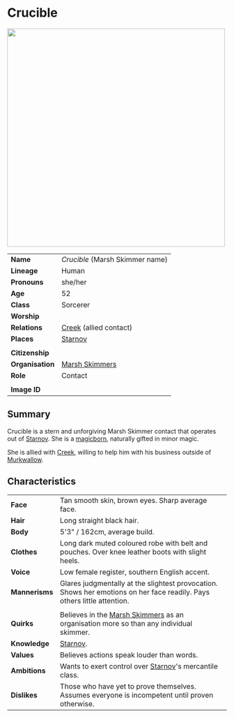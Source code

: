 # Crucible

<img src="https://raw.githubusercontent.com/jesskelsall/astarus-images/main/characters/portraits/imageid.png" height="500" />

|||
| --- | --- |
| **Name** | *Crucible* (Marsh Skimmer name) | character.3
| **Lineage** | Human |
| **Pronouns** | she/her |
| **Age** | 52 |
| **Class** | Sorcerer |
| **Worship** | |
| **Relations** | [Creek](creek.md) (allied contact) |
| **Places** | [Starnov](../places/cities/starnov.md) |
|||
| **Citizenship** | |
| **Organisation** | [Marsh Skimmers](../organisations/marsh-skimmers.md) |
| **Role** | Contact |
|||
| **Image ID** | |

## Summary

Crucible is a stern and unforgiving Marsh Skimmer contact that operates out of [Starnov](../places/cities/starnov.md). She is a [magicborn](../civilisations/kingdom-of-astor/magicborn.md), naturally gifted in minor magic.

She is allied with [Creek](creek.md), willing to help him with his business outside of [Murkwallow](../places/cities/murkwallow.md).

## Characteristics

| | |
| --- | --- |
| **Face** | Tan smooth skin, brown eyes. Sharp average face. | characteristics.2
| **Hair** | Long straight black hair. |
| **Body** | 5'3" / 162cm, average build. |
| **Clothes** | Long dark muted coloured robe with belt and pouches. Over knee leather boots with slight heels. |
| **Voice** | Low female register, southern English accent. |
| **Mannerisms** | Glares judgmentally at the slightest provocation. Shows her emotions on her face readily. Pays others little attention. |
| | |
| **Quirks** | Believes in the [Marsh Skimmers](../organisations/marsh-skimmers.md) as an organisation more so than any individual skimmer. |
| **Knowledge** | [Starnov](../places/cities/starnov.md). |
| **Values** | Believes actions speak louder than words. |
| **Ambitions** | Wants to exert control over [Starnov](../places/cities/starnov.md)'s mercantile class. |
| **Dislikes** | Those who have yet to prove themselves. Assumes everyone is incompetent until proven otherwise. |
